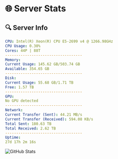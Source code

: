 # 🌐 Server Stats
## 🔍 Server Info
```yaml
CPU: Intel(R) Xeon(R) CPU E5-2699 v4 @ 1266.98GHz
CPU Usage: 0.30%
Cores: 44P | 88T
-----------------------------------
Memory:
Current Usage: 145.62 GB/503.74 GB
Available: 354.65 GB
-----------------------------------
Disk:
Current Usage: 55.68 GB/1.71 TB
Free: 1.57 TB
-----------------------------------
GPU:
No GPU detected
-----------------------------------
Network:
Current Transfer (Sent): 44.21 MB/s
Current Transfer (Received): 594.08 KB/s
Total Sent: 180.63 TB
Total Received: 2.62 TB
-----------------------------------
Uptime:
27d 17h 2m 16s
```
![GitHub Stats](https://img.shields.io/badge/Updated-2025-03-07_15:45:34-blue)